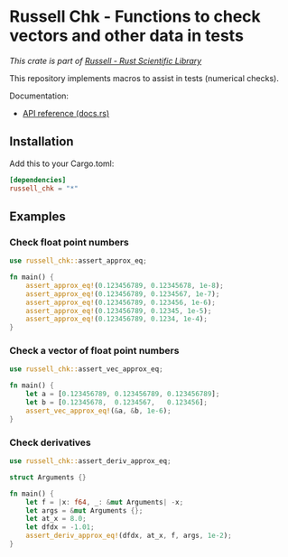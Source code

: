 # Russell Chk - Functions to check vectors and other data in tests

_This crate is part of [Russell - Rust Scientific Library](https://github.com/cpmech/russell)_

This repository implements macros to assist in tests (numerical checks).

Documentation:

- [API reference (docs.rs)](https://docs.rs/russell_chk)

## Installation

Add this to your Cargo.toml:

```toml
[dependencies]
russell_chk = "*"
```

## Examples

### Check float point numbers

```rust
use russell_chk::assert_approx_eq;

fn main() {
    assert_approx_eq!(0.123456789, 0.12345678, 1e-8);
    assert_approx_eq!(0.123456789, 0.1234567, 1e-7);
    assert_approx_eq!(0.123456789, 0.123456, 1e-6);
    assert_approx_eq!(0.123456789, 0.12345, 1e-5);
    assert_approx_eq!(0.123456789, 0.1234, 1e-4);
}
```

### Check a vector of float point numbers

```rust
use russell_chk::assert_vec_approx_eq;

fn main() {
    let a = [0.123456789, 0.123456789, 0.123456789];
    let b = [0.12345678,  0.1234567,   0.123456];
    assert_vec_approx_eq!(&a, &b, 1e-6);
}
```


### Check derivatives

```rust
use russell_chk::assert_deriv_approx_eq;

struct Arguments {}

fn main() {
    let f = |x: f64, _: &mut Arguments| -x;
    let args = &mut Arguments {};
    let at_x = 8.0;
    let dfdx = -1.01;
    assert_deriv_approx_eq!(dfdx, at_x, f, args, 1e-2);
}
```
